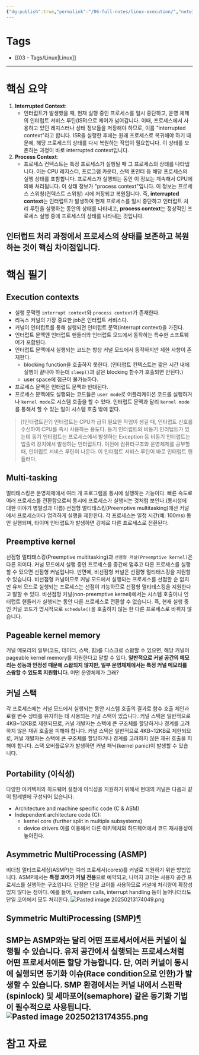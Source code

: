 ```yaml
---
{"dg-publish":true,"permalink":"/06-full-notes/linux-execution/","noteIcon":""}
---
```


# Tags
- [[03 - Tags/Linux\|Linux]]
---
# 핵심 요약
1. **Interrupted Context**:
    - 인터럽트가 발생했을 때, 현재 실행 중인 프로세스를 일시 중단하고, 운영 체제의 인터럽트 서비스 루틴(ISR)으로 제어가 넘어갑니다. 이때, 프로세스에서 사용하고 있던 레지스터나 상태 정보들을 저장해야 하므로, 이를 "interrupted context"라고 합니다. ISR을 실행한 후에는 원래 프로세스로 복귀해야 하기 때문에, 해당 프로세스의 상태를 다시 복원하는 작업이 필요합니다. 이 상태를 보존하는 과정이 바로 interrupted context입니다.
2. **Process Context**:
    - 프로세스 컨텍스트는 특정 프로세스가 실행될 때 그 프로세스의 상태를 나타냅니다. 이는 CPU 레지스터, 프로그램 카운터, 스택 포인터 등 해당 프로세스의 실행 상태를 포함합니다. 프로세스가 실행되는 동안 이 정보는 계속해서 CPU에 의해 처리됩니다. 이 상태 정보가 "process context"입니다. 이 정보는 프로세스 스위칭(컨텍스트 스위칭) 시에 저장되고 복원됩니다.
즉, **interrupted context**는 인터럽트가 발생하여 현재 프로세스를 일시 중단하고 인터럽트 처리 루틴을 실행하는 동안의 상태를 나타내고, **process context**는 정상적인 프로세스 실행 중에 프로세스의 상태를 나타내는 것입니다.

인터럽트 처리 과정에서 프로세스의 상태를 보존하고 복원하는 것이 핵심 차이점입니다.
---
# 핵심 필기
## Execution contexts
- 실행 문맥엔 `interrupt context`와 `process context`가 존재한다. 
- 리눅스 커널의 가장 중요한 job은 인터럽트 서비스다.
- 커널이 인터럽트를 통해 실행되면 인터럽트 문맥(interrupt context)을 가진다.
- 인터럽트 문맥엔 인터럽트 핸들러와 인터럽트 모드에서 동작하는 특수한 소프트웨어가 포함된다.
- 인터럽트 문맥에서 실행되는 코드는 항상 커널 모드에서 동작하지만 제한 사항이 존재한다.
	- blocking function을 호출하지 못한다. (인터럽트 컨텍스트는 짧은 시간 내에 실행이 끝나야 하는데 `sleep()`과 같은 blocking 함수가 호출되면 안된다.)
	- user space에 접근이 불가능하다.
- 프로세스 문맥은 인터럽트 문맥과 반대된다.
- 프로세스 문맥에도 실행되는 코드들은 `user mode`로 어플리케이션 코드를 실행하거나 `kernel mode`로 시스템 호출을 할 수 있다. 인터럽트 문맥과 달리 `kernel mode`를 통해서 할 수 있는 일이 시스템 호출 밖에 없다.
> [!인터럽트란?]
> 인터럽트는 CPU가 급히 필요한 작업이 생길 때, 인터럽트 신호를 수신하여 CPU를 즉시 사용하는 용도다. 동기 인터럽트와 비동기 인러텁트가 있는데 동기 인터럽트는 프로세스에서 발생하는 Exception 등 비동기 인터럽트는 입출력 장치에서 발생하는 인터럽트다. 이전에 컴퓨터구조와 운영체제를 공부할 때, 인터럽트 서비스 루틴이 나온다. 이 인터럽트 서비스 루틴이 바로 인터럽트 핸들러다.
## Multi-tasking
멀티태스킹은 운영체제에서 여러 개 프로그램을 통시에 실행하는 기능이다. 빠른 속도로 여러 프로세스를 전환함으로써 동시에 프로세스가 실행되는 것처럼 보인다.(동시성에 대한 이야기 병렬성과 다름)
선점형 멀티태스킹(Preemptive multitasking)에선 커널에서 프로세스마다 엄격하게 실행을 제한한다. 각 프로세스는 일정 시간(예: 100ms) 동안 실행되며, 타이머 인터럽트가 발생하면 강제로 다른 프로세스로 전환된다.
## Preemptive kernel
선점형 멀티태스킹(Preemptive multitasking)과 `선점형 커널(Preemptive kernel)`은 다른 의미다.
커널 모드에서 실행 중인 프로세스를 중간에 멈추고 다른 프로세스를 실행할 수 있으면 선점형 커널입니다.
반면에, 비선점형 커널은 선점형 멀티태스킹을 지원할 수 있습니다. 비선점형 커널이므로 커널 모드에서 실행되는 프로세스를 선점할 순 없지만 유저 모드로 실행되는 프로세스는 선점이 가능하므로 선점형 멀티태스킹을 지원한다고 말할 수 있다.
비선점형 커널(non-preemptive kernel)에서는 시스템 호출이나 인터럽트 핸들러가 실행되는 동안 다른 프로세스로 전환할 수 없습니다. 즉, 현재 실행 중인 커널 코드가 명시적으로 `schedule()`을 호출하지 않는 한 다른 프로세스로 바뀌지 않습니다.
## Pageable kernel memory
커널 메모리의 일부(코드, 데이터, 스택, 힙)를 디스크로 스왑할 수 있으면, 해당 커널이 pageable kernel memory를 지원한다고 말할 수 있다.
**일반적으로 커널 공간의 메모리는 성능과 안정성 때문에 스왑되지 않지만, 일부 운영체제에서는 특정 커널 메모리를 스왑할 수 있도록 지원합니다.** 어떤 운영체제가 그래?
## 커널 스택
각 프로세스에는 커널 모드에서 실행되는 동안 시스템 호출의 결과로 함수 호출 체인과 로컬 변수 상태를 유지하는 데 사용되는 커널 스택이 있습니다. 커널 스택은 일반적으로 4KB~12KB로 제한되므로, 커널 개발자는 스택에 큰 구조체를 할당하거나 경계를 고려하지 않은 재귀 호출을 피해야 합니다.
커널 스택은 일반적으로 4KB~12KB로 제한되므로, 커널 개발자는 스택에 큰 구조체를 할당하거나 경계를 고려하지 않은 재귀 호출을 피해야 합니다.
스택 오버플로우가 발생하면 커널 패닉(kernel panic)이 발생할 수 있습니다.
## Portability (이식성)
다양한 아키텍처와 하드웨어 설정에 이식성을 지원하기 위해서 현대의 커널은 다음과 같이 탑레벨에 구성되어 있습니다.
- Architecture and machine specific code (C & ASM)
- Independent architecture code (C):
    - kernel core (further split in multiple subsystems)
    - device drivers
이를 이용해서 다른 아키텍처와 하드웨어에서 코드 재사용성이 높아진다.
## Asymmetric MultiProcessing (ASMP)
비대칭 멀티프로세싱(ASMP)는 여러 프로세서(cores)를 커널로 지원하기 위한 방법입니다. 
ASMP에서는 **특정 코어가 커널 전용**으로 예약되고, 나머지 코어는 사용자 공간 프로세스를 실행하는 구조입니다.
단점은 단일 코어를 사용하므로 커널에 처리량이 확장성 있지 않다는 점이다. 예를 들어, system calls, interrupt handling 등이 늘어나더라도 단일 코어에서 모두 처리한다.
![Pasted image 20250213174049.png](/img/user/image/Pasted%20image%2020250213174049.png)
## Symmetric MultiProcessing (SMP)[¶](https://linux-kernel-labs.github.io/refs/heads/master/so2/lec1-intro.html#symmetric-multiprocessing-smp "Permalink to this headline")
SMP는 ASMP와는 달리 어떤 프로세서에서든 커널이 실행될 수 있습니다. 유저 공간에서 실행되는 프로세스처럼 어떤 프로세서에든 할당 가능합니다.
단, 여러 커널이 동시에 실행되면 동기화 이슈(Race condition으로 인한)가 발생할 수 있습니다.
SMP 환경에서는 커널 내에서 스핀락(spinlock) 및 세마포어(semaphore) 같은 동기화 기법이 필수적으로 사용됩니다.
![Pasted image 20250213174355.png](/img/user/image/Pasted%20image%2020250213174355.png)
---
# 참고 자료

